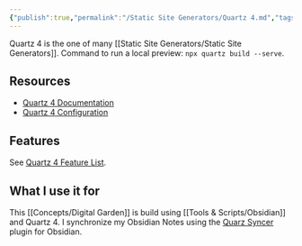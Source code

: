 ```yaml
---
{"publish":true,"permalink":"/Static Site Generators/Quartz 4.md","tags":["static-site-generator"],"cssclasses":""}
---
```


Quartz 4 is the one of many [[Static Site Generators/Static Site Generators]]. 
Command to run a local preview: `npx quartz build --serve`.
## Resources

- [Quartz 4 Documentation](https://quartz.jzhao.xyz/)
- [Quartz 4 Configuration](https://quartz.jzhao.xyz/configuration)

## Features

See [Quartz 4 Feature List](https://quartz.jzhao.xyz/features/).

## What I use it for

This [[Concepts/Digital Garden]] is build using [[Tools & Scripts/Obsidian]] and Quartz 4. I synchronize my Obsidian Notes using the [Quarz Syncer](https://saberzero1.github.io/quartz-syncer-docs/) plugin for Obsidian.